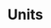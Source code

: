 <script setup>
    import general from '../.vitepress/components/General.vue'
</script>

# Units

<general unit='../public/units.js'></general>
